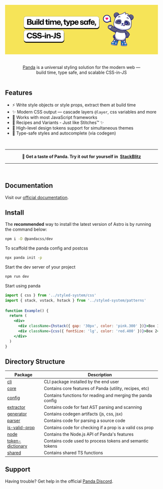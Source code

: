 ![Write typesafe styles with Panda](.github/assets/banner.png 'Write typesafe styles with Panda')

<p align="center">
  <br/>
  <a href="https://panda-css.com">Panda</a> is a universal styling solution for the modern web &mdash;
  <br/>
  build time, type safe, and scalable CSS-in-JS
  <br/><br/>
</p>

## Features

- ⚡️ Write style objects or style props, extract them at build time
- ✨ Modern CSS output — cascade layers `@layer`, css variables and more
- 🦄 Works with most JavaScript frameworks
- 🚀 Recipes and Variants - Just like Stitches™️ ✨
- 🎨 High-level design tokens support for simultaneous themes
- 💪 Type-safe styles and autocomplete (via codegen)

<br/>

---

<p align="center">
<b>
🐼 Get a taste of Panda. Try it out for yourself in&nbsp;
 <a href="https://stackblitz.com/edit/vitejs-vite-lfwyue?file=src%2FApp.tsx&terminal=dev">StackBlitz</a>
</b>
</p>

---

<br/>

## Documentation

Visit our [official documentation](https://panda-css.com/).

## Install

The **recommended** way to install the latest version of Astro is by running the command below:

```bash
npm i -D @pandacss/dev
```

To scaffold the panda config and postcss

```bash
npx panda init -p
```

Start the dev server of your project

```bash
npm run dev
```

Start using panda

```jsx
import { css } from '../styled-system/css'
import { stack, vstack, hstack } from '../styled-system/patterns'

function Example() {
  return (
    <div>
      <div className={hstack({ gap: '30px', color: 'pink.300' })}>Box 1</div>
      <div className={css({ fontSize: 'lg', color: 'red.400' })}>Box 2</div>
    </div>
  )
}
```

## Directory Structure

| Package                                       | Description                                                 |
| --------------------------------------------- | ----------------------------------------------------------- |
| [cli](packages/cli)                           | CLI package installed by the end user                       |
| [core](packages/core)                         | Contains core features of Panda (utility, recipes, etc)     |
| [config](packages/config)                     | Contains functions for reading and merging the panda config |
| [extractor](packages/extractor)               | Contains code for fast AST parsing and scanning             |
| [generator](packages/generator)               | Contains codegen artifacts (js, css, jsx)                   |
| [parser](packages/parser)                     | Contains code for parsing a source code                     |
| [is-valid-prop](packages/is-valid-prop)       | Contains code for checking if a prop is a valid css prop    |
| [node](packages/node)                         | Contains the Node.js API of Panda's features                |
| [token-dictionary](packages/token-dictionary) | Contains code used to process tokens and semantic tokens    |
| [shared](packages/shared)                     | Contains shared TS functions                                |

## Support

Having trouble? Get help in the official [Panda Discord](https://panda-css.com/discord).
